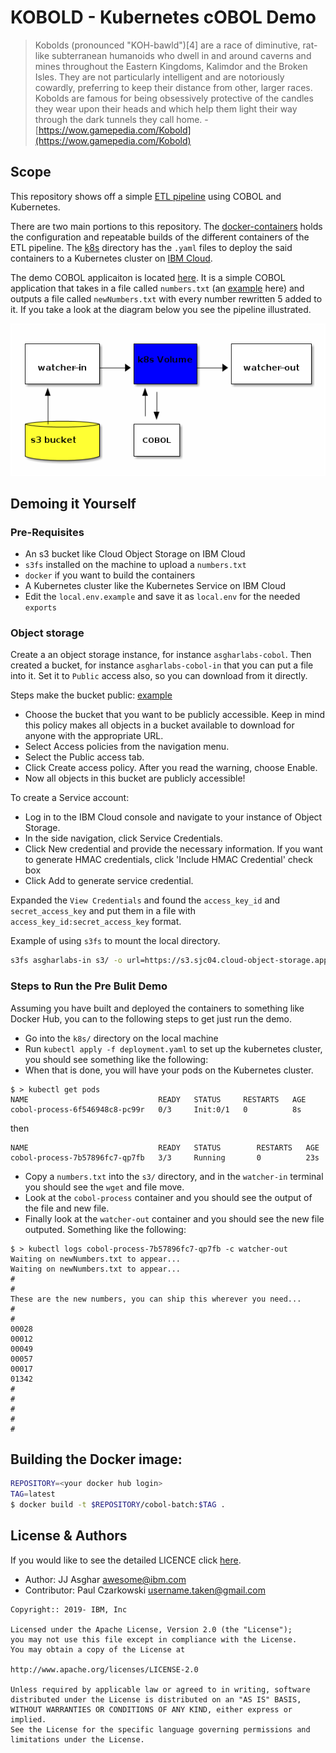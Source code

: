 # KOBOLD - Kubernetes cOBOL Demo

> Kobolds (pronounced "KOH-bawld")[4] are a race of diminutive, rat-like subterranean humanoids who dwell in and around caverns and mines throughout the Eastern Kingdoms, Kalimdor and the Broken Isles. They are not particularly intelligent and are notoriously cowardly, preferring to keep their distance from other, larger races. Kobolds are famous for being obsessively protective of the candles they wear upon their heads and which help them light their way through the dark tunnels they call home. - [https://wow.gamepedia.com/Kobold](https://wow.gamepedia.com/Kobold)

## Scope

This repository shows off a simple [ETL pipeline](https://databricks.com/glossary/etl-pipeline) using
COBOL and Kubernetes.

There are two main portions to this repository. The [docker-containers](./docker-containers) holds the
configuration and repeatable builds of the different containers of the ETL pipeline. The [k8s](./k8s)
directory has the `.yaml` files to deploy the said containers to a Kubernetes cluster on [IBM Cloud](https://cloud.ibm.com).

The demo COBOL applicaiton is located [here](./plus5numbers.cbl). It is a simple COBOL application
that takes in a file called `numbers.txt` (an [example](./numbers.txt.example) here) and outputs a
file called `newNumbers.txt` with every number rewritten 5 added to it. If you take a look at the
diagram below you see the pipeline illustrated.

![](./img/k8s-cobol.png)

## Demoing it Yourself

### Pre-Requisites

- An s3 bucket like Cloud Object Storage on IBM Cloud
- `s3fs` installed on the machine to upload a `numbers.txt`
- `docker` if you want to build the containers
- A Kubernetes cluster like the Kubernetes Service on IBM Cloud
- Edit the `local.env.example` and save it as `local.env` for the needed `exports`

### Object storage

Create a an object storage instance, for instance `asgharlabs-cobol`. Then created a bucket, for instance `asgharlabs-cobol-in` that you can put a file into it. Set it to `Public` access also, so you can download from it directly.

Steps make the bucket public: [example](https://s3.sjc04.cloud-object-storage.appdomain.cloud/asgharlabs-in/numbers.txt)

- Choose the bucket that you want to be publicly accessible. Keep in mind this policy makes all objects in a bucket available to download for anyone with the appropriate URL.
- Select Access policies from the navigation menu.
- Select the Public access tab.
- Click Create access policy. After you read the warning, choose Enable.
- Now all objects in this bucket are publicly accessible!

To create a Service account:
- Log in to the IBM Cloud console and navigate to your instance of Object Storage.
- In the side navigation, click Service Credentials.
- Click New credential and provide the necessary information. If you want to generate HMAC credentials, click 'Include HMAC Credential' check box
- Click Add to generate service credential.

Expanded the `View Credentials` and found the `access_key_id` and `secret_access_key` and put them
in a file with `access_key_id:secret_access_key` format.

Example of using `s3fs` to mount the local directory.

```bash
s3fs asgharlabs-in s3/ -o url=https://s3.sjc04.cloud-object-storage.appdomain.cloud -o passwd_file=key.key
```

### Steps to Run the Pre Bulit Demo

Assuming you have built and deployed the containers to something like Docker Hub, you can to the following steps to get just run the demo.

- Go into the `k8s/` directory on the local machine
- Run `kubectl apply -f deployment.yaml` to set up the kubernetes cluster, you should see something like the following:
- When that is done, you will have your pods on the Kubernetes cluster.
```console
$ > kubectl get pods
NAME                             READY   STATUS     RESTARTS   AGE
cobol-process-6f546948c8-pc99r   0/3     Init:0/1   0          8s
```
then
```console
NAME                             READY   STATUS        RESTARTS   AGE
cobol-process-7b57896fc7-qp7fb   3/3     Running       0          23s
```
- Copy a `numbers.txt` into the `s3/` directory, and in the `watcher-in` terminal you should see
the `wget` and file move.
- Look at the `cobol-process` container and you should see the output of the file and new file.
- Finally look at the `watcher-out` container and you should see the new file outputed. Something like the following:
```console
$ > kubectl logs cobol-process-7b57896fc7-qp7fb -c watcher-out
Waiting on newNumbers.txt to appear...
Waiting on newNumbers.txt to appear...
#
#
These are the new numbers, you can ship this wherever you need...
#
#
00028
00012
00049
00057
00017
01342
#
#
#
#
#
```

## Building the Docker image:

```bash
REPOSITORY=<your docker hub login>
TAG=latest
$ docker build -t $REPOSITORY/cobol-batch:$TAG .
```

## License & Authors

If you would like to see the detailed LICENCE click [here](./LICENCE).

- Author: JJ Asghar <awesome@ibm.com>
- Contributor: Paul Czarkowski <username.taken@gmail.com>

```text
Copyright:: 2019- IBM, Inc

Licensed under the Apache License, Version 2.0 (the "License");
you may not use this file except in compliance with the License.
You may obtain a copy of the License at

http://www.apache.org/licenses/LICENSE-2.0

Unless required by applicable law or agreed to in writing, software
distributed under the License is distributed on an "AS IS" BASIS,
WITHOUT WARRANTIES OR CONDITIONS OF ANY KIND, either express or implied.
See the License for the specific language governing permissions and
limitations under the License.
```

